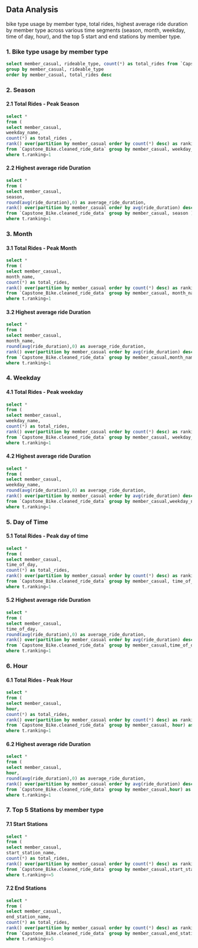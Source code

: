 ## Data Analysis
bike type usage by member type, total rides, highest average ride duration by member type across various time segments (season, month, weekday, time of day, hour), and the top 5 start and end stations by member type.

### 1. Bike type usage by member type
```sql
select member_casual, rideable_type, count(*) as total_rides from `Capstone_Bike.cleaned_ride_data`
group by member_casual, rideable_type
order by member_casual, total_rides desc
```

### 2. Season
#### 2.1 Total Rides - Peak Season
```sql
select *
from (
select member_casual,
weekday_name,
count(*) as total_rides ,
rank() over(partition by member_casual order by count(*) desc) as ranking
from `Capstone_Bike.cleaned_ride_data` group by member_casual, weekday_name ) as t
where t.ranking=1
```
#### 2.2 Highest average ride Duration
```sql
select *
from (
select member_casual,
season,
round(avg(ride_duration),0) as average_ride_duration,
rank() over(partition by member_casual order by avg(ride_duration) desc) as ranking
from `Capstone_Bike.cleaned_ride_data` group by member_casual, season ) as t
where t.ranking=1
```
### 3. Month
#### 3.1 Total Rides - Peak Month
```sql
select *
from (
select member_casual,
month_name,
count(*) as total_rides,
rank() over(partition by member_casual order by count(*) desc) as ranking
from `Capstone_Bike.cleaned_ride_data` group by member_casual, month_name ) as t
where t.ranking=1
```
#### 3.2 Highest average ride Duration
```sql
select *
from (
select member_casual,
month_name,
round(avg(ride_duration),0) as average_ride_duration,
rank() over(partition by member_casual order by avg(ride_duration) desc) as ranking
from `Capstone_Bike.cleaned_ride_data` group by member_casual,month_name ) as t
where t.ranking=1
```
### 4. Weekday
#### 4.1 Total Rides - Peak weekday
```sql
select *
from (
select member_casual,
weekday_name,
count(*) as total_rides,
rank() over(partition by member_casual order by count(*) desc) as ranking
from `Capstone_Bike.cleaned_ride_data` group by member_casual, weekday_name ) as t
where t.ranking=1
```
#### 4.2 Highest average ride Duration
```sql
select *
from (
select member_casual,
weekday_name,
round(avg(ride_duration),0) as average_ride_duration,
rank() over(partition by member_casual order by avg(ride_duration) desc) as ranking
from `Capstone_Bike.cleaned_ride_data` group by member_casual,weekday_name ) as t
where t.ranking=1
```
### 5. Day of Time
#### 5.1 Total Rides - Peak day of time
```sql
select *
from (
select member_casual,
time_of_day,
count(*) as total_rides,
rank() over(partition by member_casual order by count(*) desc) as ranking
from `Capstone_Bike.cleaned_ride_data` group by member_casual, time_of_day) as t
where t.ranking=1
```
#### 5.2 Highest average ride Duration
```sql
select *
from (
select member_casual,
time_of_day,
round(avg(ride_duration),0) as average_ride_duration,
rank() over(partition by member_casual order by avg(ride_duration) desc) as ranking
from `Capstone_Bike.cleaned_ride_data` group by member_casual,time_of_day) as t
where t.ranking=1
```
### 6. Hour
#### 6.1 Total Rides - Peak Hour
```sql
select *
from (
select member_casual,
hour,
count(*) as total_rides,
rank() over(partition by member_casual order by count(*) desc) as ranking
from `Capstone_Bike.cleaned_ride_data` group by member_casual, hour) as t
where t.ranking=1
```
#### 6.2 Highest average ride Duration
```sql
select *
from (
select member_casual,
hour,
round(avg(ride_duration),0) as average_ride_duration,
rank() over(partition by member_casual order by avg(ride_duration) desc)as ranking
from `Capstone_Bike.cleaned_ride_data` group by member_casual,hour) as t
where t.ranking=1
```
### 7. Top 5 Stations by member type
#### 7.1 Start Stations
```sql
select *
from (
select member_casual,
start_station_name,
count(*) as total_rides,
rank() over(partition by member_casual order by count(*) desc) as ranking
from `Capstone_Bike.cleaned_ride_data` group by member_casual,start_station_name) as t
where t.ranking<=5
```
#### 7.2 End Stations
```sql
select *
from (
select member_casual,
end_station_name,
count(*) as total_rides,
rank() over(partition by member_casual order by count(*) desc) as ranking
from `Capstone_Bike.cleaned_ride_data` group by member_casual,end_station_name) as t
where t.ranking<=5
```
